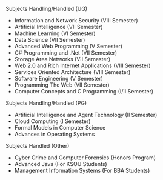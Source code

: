 
Subjects Handling/Handled (UG)

  * Information and Network Security (VIII Semester)
  * Artificial Intelligence (VII Semester)
  * Machine Learning (VI Semester)
  * Data Science (VII Semester)
  * Advanced Web Programming (V Semester)
  * C# Programming and .Net (VII Semester)
  * Storage Area Networks (VII Semester)
  * Web 2.0 and Rich Internet Applications (VIII Semester)
  * Services Oriented Architecture (VIII Semester)
  * Software Engineering (V Semester)
  * Programming The Web (VII Semester)
  * Computer Concepts and C Programming (I/II Semester)
  

Subjects Handling/Handled (PG)

  * Artificial Intelligence and Agent Technology (II Semester)
  * Cloud Computing (I Semester)
  * Formal Models in Computer Science
  * Advances in Operating Systems


Subjects Handled (Other)

  * Cyber Crime and Computer Forensics (Honors Program)
  * Advanced Java (For KSOU Students)
  * Management Information Systems (For BBA Students)
